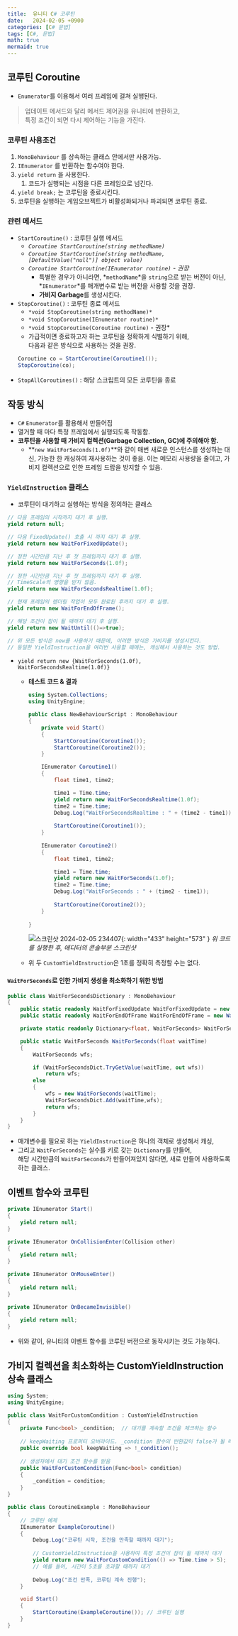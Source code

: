 ```yaml
---
title:  유니티 C# 코루틴
date:   2024-02-05 +0900
categories: [C# 문법]
tags: [C#, 문법]
math: true
mermaid: true
---
```


## 코루틴 Coroutine

- `Enumerator`를 이용해서 여러 프레임에 걸쳐 실행된다.

> 업데이트 메서드와 달리 메서드 제어권을 유니티에 반환하고, <br> 특정 조건이 되면 다시 제어하는 기능을 가진다.

### 코루틴 사용조건

1. `MonoBehaviour` 를 상속하는 클래스 안에서만 사용가능.
2. `IEnumerator` 를 반환하는 함수여야 한다.
3. `yield return` 을 사용한다.
    1. 코드가 실행되는 시점을 다른 프레임으로 넘긴다.
4. `yield break;` 는 코루틴을 종료시킨다.
5. 코루틴을 실행하는 게임오브젝트가 비활성화되거나 파괴되면 코루틴 종료.

### 관련 메서드

- `StartCoroutine()` : 코루틴 실행 메서드
    - *`Coroutine StartCoroutine(string methodName)`*
    - *`Coroutine StartCoroutine(string methodName, [DefaultValue("null")] object value)`*
    - *`Coroutine StartCoroutine(IEnumerator routine)` - 권장*
        - 특별한 경우가 아니라면, *`methodName`*을 `string`으로 받는 버전이 아닌, <br> *`IEnumerator`*를 매개변수로 받는 버전을 사용할 것을 권장.
        - **가비지 Garbage**를 생성시킨다.
- `StopCoroutine()` : 코루틴 종료 메서드
    - `*void StopCoroutine(string methodName)*`
    - `*void StopCoroutine(IEnumerator routine)*`
    - `*void StopCoroutine(Coroutine routine)` - 권장*
    - 가급적이면 종료하고자 하는 코루틴을 정확하게 식별하기 위해, <br>
	    다음과 같은 방식으로 사용하는 것을 권장.
    ```csharp
    Coroutine co = StartCoroutine(Coroutine1());
    StopCoroutine(co);
    ```
- `StopAllCoroutines()` : 해당 스크립트의 모든 코루틴을 종료
    

## 작동 방식

- `C#` `Enumerator`를 활용해서 만들어짐
- 열거할 때 마다 특정 프레임에서 실행되도록 작동함.
- **코루틴을 사용할 때 가비지 컬렉션(Garbage Collection, GC)에 주의해야 함.**
    - **`new WaitForSeconds(1.0f)`**와 같이 매번 새로운 인스턴스를 생성하는 대신, 가능한 한 캐싱하여 재사용하는 것이 좋음. 이는 메모리 사용량을 줄이고, 가비지 컬렉션으로 인한 프레임 드랍을 방지할 수 있음.

### `YieldInstruction` 클래스

- 코루틴이 대기하고 실행하는 방식을 정의하는 클래스

```csharp
// 다음 프레임의 시작까지 대기 후 실행.
yield return null;

// 다음 FixedUpdate() 호출 시 까지 대기 후 실행.
yield return new WaitForFixedUpdate();

// 정한 시간만큼 지난 후 첫 프레임까지 대기 후 실행.
yield return new WaitForSeconds(1.0f);

// 정한 시간만큼 지난 후 첫 프레임까지 대기 후 실행.
// TimeScale의 영향을 받지 않음.
yield return new WaitForSecondsRealtime(1.0f);

// 현재 프레임의 렌더링 작업이 모두 완료된 후까지 대기 후 실행.
yield return new WaitForEndOfFrame();

// 해당 조건이 참이 될 때까지 대기 후 실행.
yield return new WaitUntil(()=>true);

// 위 모든 방식은 new를 사용하기 때문에, 이러한 방식은 가비지를 생성시킨다.
// 동일한 YieldInstruction을 여러번 사용할 때에는, 캐싱해서 사용하는 것도 방법.
```

- `yield return new {WaitForSeconds(1.0f), WaitForSecondsRealtime(1.0f)}`
    
    - **테스트 코드 & 결과**
        
        ```csharp
        using System.Collections;
        using UnityEngine;
        
        public class NewBehaviourScript : MonoBehaviour
        {
            private void Start()
            {
                StartCoroutine(Coroutine1());
                StartCoroutine(Coroutine2());
            }
        
            IEnumerator Coroutine1()
            {
                float time1, time2;
        
                time1 = Time.time;
                yield return new WaitForSecondsRealtime(1.0f);
                time2 = Time.time;
                Debug.Log("WaitForSecondsRealtime : " + (time2 - time1));
                
                StartCoroutine(Coroutine1());
            }
            
            IEnumerator Coroutine2()
            {
                float time1, time2;
        
                time1 = Time.time;
                yield return new WaitForSeconds(1.0f);
                time2 = Time.time;
                Debug.Log("WaitForSeconds : " + (time2 - time1));
                
                StartCoroutine(Coroutine2());
            }
            
        }
        ```

        ![스크린샷 2024-02-05 234407](https://github.com/BJH7536/BJH7536.github.io/assets/114412598/03faf88b-f793-428b-9cab-c2c8a9a74a5b){: width="433" height="573" }
        _위 코드를 실행한 후, 에디터의 콘솔부분 스크린샷_
    - 위 두 `CustomYieldInstruction`은 1초를 정확히 측정할 수는 없다.
        
#### `WaitForSeconds`로 인한 가비지 생성을 최소화하기 위한 방법
```csharp
public class WaitForSecondsDictionary : MonoBehaviour
{
	public static readonly WaitForFixedUpdate WaitForFixedUpdate = new WaitForFixedUpdate();
	public static readonly WaitForEndOfFrame WaitForEndOfFrame = new WaitForEndOfFrame();

	private static readonly Dictionary<float, WaitForSeconds> WaitForSecondsDict = new Dictionary<float, WaitForSeconds>();

	public static WaitForSeconds WaitForSeconds(float waitTime)
	{
		WaitForSeconds wfs;

		if (WaitForSecondsDict.TryGetValue(waitTime, out wfs))
			return wfs;
		else
		{
			wfs = new WaitForSeconds(waitTime);
			WaitForSecondsDict.Add(waitTime,wfs);
			return wfs;
		}
	}
}
```
    
- 매개변수를 필요로 하는 `YieldInstruction`은 하나의 객체로 생성해서 캐싱,
-  그리고 `WaitForSeconds`는 실수를 키로 갖는 `Dictionary`를 만들어, <br> 해당 시간만큼의 `WaitForSeconds`가 만들어져있지 않다면, 새로 만들어 사용하도록하는 클래스.

## 이벤트 함수와 코루틴

```csharp
private IEnumerator Start()
{
    yield return null;
}

private IEnumerator OnCollisionEnter(Collision other)
{
    yield return null;
}

private IEnumerator OnMouseEnter()
{
    yield return null;
}

private IEnumerator OnBecameInvisible()
{
    yield return null;
}
```

- 위와 같이, 유니티의 이벤트 함수를 코루틴 버전으로 동작시키는 것도 가능하다.

## 가비지 컬렉션을 최소화하는 CustomYieldInstruction 상속 클래스

```csharp
using System;
using UnityEngine;

public class WaitForCustomCondition : CustomYieldInstruction
{
    private Func<bool> _condition;  // 대기를 계속할 조건을 체크하는 함수
    
    // keepWaiting 프로퍼티 오버라이드. _condition 함수의 반환값이 false가 될 때까지 대기.
    public override bool keepWaiting => !_condition();
    
    // 생성자에서 대기 조건 함수를 받음
    public WaitForCustomCondition(Func<bool> condition)
    {
        _condition = condition;
    }
}

public class CoroutineExample : MonoBehaviour
{
    // 코루틴 예제
    IEnumerator ExampleCoroutine()
    {
        Debug.Log("코루틴 시작, 조건을 만족할 때까지 대기");
        
        // CustomYieldInstruction을 사용하여 특정 조건이 참이 될 때까지 대기
        yield return new WaitForCustomCondition(() => Time.time > 5); 
        // 예를 들어, 시간이 5초를 초과할 때까지 대기
        
        Debug.Log("조건 만족, 코루틴 계속 진행");
    }

    void Start()
    {
        StartCoroutine(ExampleCoroutine()); // 코루틴 실행
    }
}
```